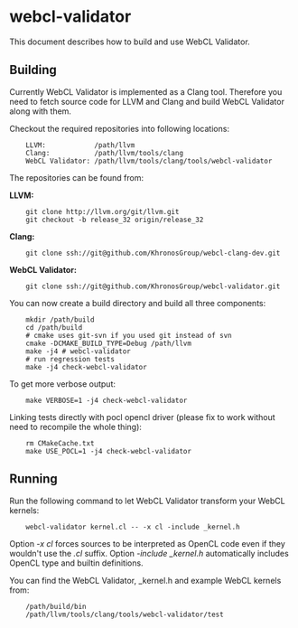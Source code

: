 webcl-validator
===============

This document describes how to build and use WebCL Validator.

Building
--------

Currently WebCL Validator is implemented as a Clang tool. Therefore
you need to fetch source code for LLVM and Clang and build WebCL
Validator along with them.

Checkout the required repositories into following locations:

        LLVM:            /path/llvm
        Clang:           /path/llvm/tools/clang
        WebCL Validator: /path/llvm/tools/clang/tools/webcl-validator

The repositories can be found from:

**LLVM:**

        git clone http://llvm.org/git/llvm.git
        git checkout -b release_32 origin/release_32

**Clang:**

        git clone ssh://git@github.com/KhronosGroup/webcl-clang-dev.git

**WebCL Validator:**

        git clone ssh://git@github.com/KhronosGroup/webcl-validator.git

You can now create a build directory and build all three components:

        mkdir /path/build
        cd /path/build
        # cmake uses git-svn if you used git instead of svn
        cmake -DCMAKE_BUILD_TYPE=Debug /path/llvm
        make -j4 # webcl-validator
        # run regression tests
        make -j4 check-webcl-validator

To get more verbose output:

        make VERBOSE=1 -j4 check-webcl-validator

Linking tests directly with pocl opencl driver (please fix to work without need to recompile the whole thing):

        rm CMakeCache.txt
        make USE_POCL=1 -j4 check-webcl-validator

Running
-------

Run the following command to let WebCL Validator transform your WebCL
kernels:

        webcl-validator kernel.cl -- -x cl -include _kernel.h

Option *-x cl* forces sources to be interpreted as OpenCL code even if
they wouldn't use the *.cl* suffix. Option *-include _kernel.h*
automatically includes OpenCL type and builtin definitions.

You can find the WebCL Validator, _kernel.h and example WebCL kernels
from:

        /path/build/bin
        /path/llvm/tools/clang/tools/webcl-validator/test
